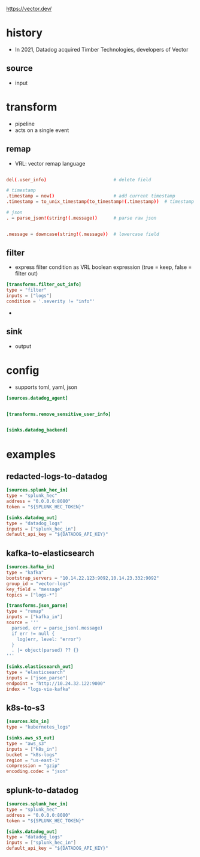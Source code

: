https://vector.dev/

# history

- In 2021, Datadog acquired Timber Technologies, developers of Vector



## source

- input

# transform

- pipeline
- acts on a single event

## remap 

- VRL: vector remap language

```toml

del(.user_info)                         # delete field

# timestamp
.timestamp = now()                      # add current timestamp
.timestamp = to_unix_timestamp(to_timestamp!(.timestamp))  # timestamp convert to unix

# json
. = parse_json!(string!(.message))      # parse raw json 


.message = downcase(string!(.message))  # lowercase field 
```

## filter

- express filter condition as VRL boolean expression (true = keep, false = filter out)

```toml
[transforms.filter_out_info]
type = "filter"
inputs = ["logs"]
condition = '.severity != "info"'
```



- 

## sink

- output

# config

- supports toml, yaml, json

```toml
[sources.datadog_agent]


[transforms.remove_sensitive_user_info]


[sinks.datadog_backend]

```



# examples

## redacted-logs-to-datadog

```toml
[sources.splunk_hec_in]
type = "splunk_hec"
address = "0.0.0.0:8080"
token = "${SPLUNK_HEC_TOKEN}"

[sinks.datadog_out]
type = "datadog_logs"
inputs = ["splunk_hec_in"]
default_api_key = "${DATADOG_API_KEY}"
```



## kafka-to-elasticsearch

```toml
[sources.kafka_in]
type = "kafka"
bootstrap_servers = "10.14.22.123:9092,10.14.23.332:9092"
group_id = "vector-logs"
key_field = "message"
topics = ["logs-*"]

[transforms.json_parse]
type = "remap"
inputs = ["kafka_in"]
source = '''
  parsed, err = parse_json(.message)
  if err != null {
	log(err, level: "error")
  }
  . |= object(parsed) ?? {}
'''

[sinks.elasticsearch_out]
type = "elasticsearch"
inputs = ["json_parse"]
endpoint = "http://10.24.32.122:9000"
index = "logs-via-kafka"
```

## k8s-to-s3

```toml
[sources.k8s_in]
type = "kubernetes_logs"

[sinks.aws_s3_out]
type = "aws_s3"
inputs = ["k8s_in"]
bucket = "k8s-logs"
region = "us-east-1"
compression = "gzip"
encoding.codec = "json"
```

## splunk-to-datadog

```toml
[sources.splunk_hec_in]
type = "splunk_hec"
address = "0.0.0.0:8080"
token = "${SPLUNK_HEC_TOKEN}"

[sinks.datadog_out]
type = "datadog_logs"
inputs = ["splunk_hec_in"]
default_api_key = "${DATADOG_API_KEY}"
```

